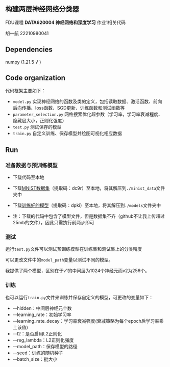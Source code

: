 ## 构建两层神经网络分类器

FDU课程 **DATA620004 神经网络和深度学习** 作业1相关代码

胡一航 22210980041


## Dependencies
numpy (1.21.5 √ )


## Code organization
代码框架主要如下：

* `model.py` 实现神经网络的函数及类的定义，包括读取数据、激活函数、前向后向传播、loss函数、SGD更新、训练函数和测试函数等
* `parameter_selection.py` 网格搜索优化超参数（学习率，学习率衰减程度、隐藏层大小，正则化强度）
* `test.py` 测试保存的模型
* `train.py` 自定义训练、保存模型并绘图可视化相应数据


## Run 
### 准备数据与预训练模型
* 下载代码至本地

* 下载[MNIST数据集](https://pan.baidu.com/s/1z7zp9iYkeTdENXcWZmqHQw?pwd=dc9r)（提取码：dc9r）至本地，将其解压到`./minist_data`文件夹中

* 下载[训练好的模型](https://pan.baidu.com/s/1rHlPaHHqIrpPqwWQHbMRxw)（提取码：dpki）至本地，将其解压到`./models`文件夹中

* 注：下载的代码中包含了模型文件，但是数据集不齐（github不让我上传超过25mb的文件），因此只需执行前两步即可

### 测试
运行`test.py`文件可以测试预训练模型在训练集和测试集上的分类精度

可以更改文件中的`model_path`变量以测试不同的模型。

我提供了两个模型，区别在于v1的中间层为1024个神经元而v2为256个。




### 训练
也可以运行`train.py`文件来训练并保存自定义的模型，可更改的变量如下：

* --hidden：中间层神经元个数
* --learning_rate：初始学习率
* --learning_rate_decay：学习率衰减强度(衰减策略为每个epoch后学习率乘上该值)
* --l2：是否启用L2正则化
* --reg_lambda：L2正则化强度
* --model_path：保存模型的路径
* --seed：训练的随机种子
* --batch_size：批大小




